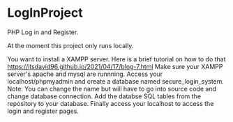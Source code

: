 # LogInProject
PHP Log in and Register. 

At the moment this project only runs locally. 

You want to install a XAMPP server. Here is a brief tutorial on how to do that https://itsdavid96.github.io/2021/04/17/blog-7.html
Make sure your XAMPP server's apache and mysql are runnning.
Access your localhost/phpmyadmin and create a database named secure_login_system. Note: You can change the name but will have to go into source code and change database connection. 
Add the databse SQL tables from the repository to your database. 
Finally access your localhost to access the login and register pages.
